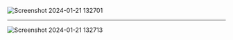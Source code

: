 ![Screenshot 2024-01-21 132701](https://github.com/Amisha0971/FOLDED-PROFILE-SHOW-HTML-CSS/assets/136344215/39e5f428-95fb-45a9-b6e3-1067cc18117c)

------------------------------------------------------------------------------------------------------------------------------------------------

![Screenshot 2024-01-21 132713](https://github.com/Amisha0971/FOLDED-PROFILE-SHOW-HTML-CSS/assets/136344215/f36b65aa-0cca-4239-b3cb-58b1a812f142)
